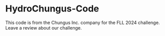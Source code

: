 # HydroChungus-Code
This code is from the Chungus Inc. company for the FLL 2024 challenge. Leave a review about our challenge. 

